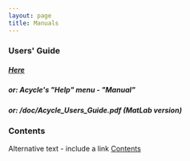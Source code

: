 ```yaml
---
layout: page
title: Manuals
--- 
```

<section id = "project">
    <section id = "guide">
        <div class ="divider"></div>
        <div class = "container">
            <div class="heading">
                <h3>Users' Guide</h3>
             </div>
                <p><h5> <a href ="/docs/Acycle_Users_Guide.pdf"> Here </a> </h5></p>
                <p><h5> or: Acycle's "Help" menu - "Manual" </h5></p>
                <p><h5> or:    /doc/Acycle_Users_Guide.pdf  (MatLab version)</h5></p>
        </div>
        </div>
    </section>
    <section id = "guide">
            <div class ="divider"></div>
            <div class = "container">
                    <div class="heading">
                       <h3>Contents</h3>
                       <object data="/docs/Acycle_Users_Guide_contents.pdf" type="application/pdf" width="100%" height="100%">
                         <p>Alternative text - include a link <a href="/docs/Acycle_Users_Guide_contents.pdf">Contents</a></p>
                       </object>
                    </div>
            </div>
    </section>
</section>
